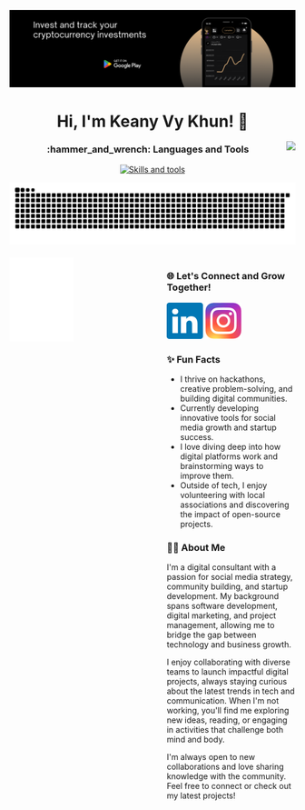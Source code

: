 [![Alt text](github_banner.png)](https://play.google.com/store/apps/details?id=com.cryptonovax.app "Download CryptoNovaX - Google Play Store")

<h1 align="center">Hi, I'm Keany Vy Khun! 👋 </h1>
<img align="right" src="https://visitor-badge.laobi.icu/badge?page_id=thisiskeanyvy_visitor_badge_simple&left_color=royalblue&right_color=black"  />

<h3 align="center">:hammer_and_wrench: Languages and Tools</h3>

<p align="center">
  <a href="https://skillicons.dev">
    <img src="https://skillicons.dev/icons?i=aws,azure,cloudflare,docker,rust,php,typescript,js,c,linux,mongodb,postgres,mysql,py,ocaml" alt="Skills and tools"/>
  </a>
</p>


![GitHub Snake](https://raw.githubusercontent.com/thisiskeanyvy/thisiskeanyvy/refs/heads/output/github-snake-dark.svg)




<div style="display: flex; justify-content: space-between; align-items: flex-start; margin-top: 20px;">
    <!-- Left Column: Metrics -->
    <div style="flex: 1; max-width: 45%;">
        <img align="left" width="50%" alt="if you see this, it means my metrics are not working" src="https://raw.githubusercontent.com/thisiskeanyvy/thisiskeanyvy/refs/heads/master/github-metrics.svg">
    </div>


  <div style="flex: 1; max-width: 45%; text-align: left; margin-left: 20px;">
        <h3>🌐 Let's Connect and Grow Together!</h3>
        <p>
            <a href="https://www.linkedin.com/in/thisiskeanyvy/" target="_blank" style="text-decoration: none;">
                <img src="https://raw.githubusercontent.com/thisiskeanyvy/thisiskeanyvy/refs/heads/master/icons/linkedin.svg" alt="LinkedIn">
            </a>
            </a>
            <a href="https://www.instagram.com/thisiskeanyvy" target="_blank" style="text-decoration: none;">
                <img src="https://raw.githubusercontent.com/thisiskeanyvy/thisiskeanyvy/refs/heads/master/icons/instagram.svg" alt="Instagram">
            </a>
        </p>
        
  <h3>✨ Fun Facts</h3>
        <ul>
            <li>I thrive on hackathons, creative problem-solving, and building digital communities.</li>
            <li>Currently developing innovative tools for social media growth and startup success.</li>
            <li>I love diving deep into how digital platforms work and brainstorming ways to improve them.</li>
            <li>Outside of tech, I enjoy volunteering with local associations and discovering the impact of open-source projects.</li>
        </ul>
        
  <h3>🧑‍💻 About Me</h3>
        <p>
            I'm a digital consultant with a passion for social media strategy, community building, and startup development. My background spans software development, digital marketing, and project management, allowing me to bridge the gap between technology and business growth.
        </p>
        <p>
            I enjoy collaborating with diverse teams to launch impactful digital projects, always staying curious about the latest trends in tech and communication. When I'm not working, you'll find me exploring new ideas, reading, or engaging in activities that challenge both mind and body.
        </p>
        <p>
            I'm always open to new collaborations and love sharing knowledge with the community. Feel free to connect or check out my latest projects!
        </p>
    </div>
</div>